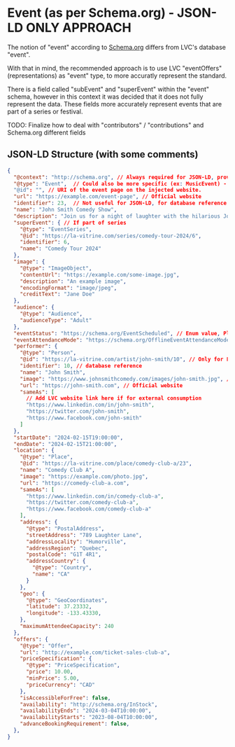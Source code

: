 # Event (as per Schema.org) - JSON-LD ONLY APPROACH
The notion of "event" according to [Schema.org](https://schema.org) differs from LVC's database "event".

With that in mind, the recommended approach is to use LVC "eventOffers" (representations) as "event" type, to more accuratly represent the standard.

There is a field called "subEvent" and "superEvent" within the "event" schema, however in this context it was decided that it does not fully represent the data. These fields more accurately represent events that are part of a series or festival.

TODO: Finalize how to deal with "contributors" / "contributions" and Schema.org different fields

## JSON-LD Structure (with some comments)
```json
{
  "@context": "http://schema.org", // Always required for JSON-LD, provides context reference for the crawlers.
  "@type": "Event",  // Could also be more specific (ex: MusicEvent) - "https://schema.org/Event" crawlers will then know what to look for.
  "@id": "", // URI of the event page on the injected website.
  "url": "https://example.com/event-page", // Official website
  "identifier": 23,  // Not useful for JSON-LD, for database reference
  "name": "John Smith Comedy Show",
  "description": "Join us for a night of laughter with the hilarious John Smith.",
  "superEvent": { // If part of series
    "@type": "EventSeries",
    "@id": "https://la-vitrine.com/series/comedy-tour-2024/6",
    "identifier": 6,
    "name": "Comedy Tour 2024"
  },
  "image": {
    "@type": "ImageObject",
    "contentUrl": "https://example.com/some-image.jpg",
    "description": "An example image",
    "encodingFormat": "image/jpeg",
    "creditText": "Jane Doe"
  },
  "audience": {
    "@type": "Audience",
    "audienceType": "Adult"
  },
  "eventStatus": "https://schema.org/EventScheduled", // Enum value, Plain Text not recommended
  "eventAttendanceMode": "https://schema.org/OfflineEventAttendanceMode", // Enum
  "performer": {
    "@type": "Person",
    "@id": "https://la-vitrine.com/artist/john-smith/10", // Only for LVC website injection
    "identifier": 10, // database reference
    "name": "John Smith",
    "image": "https://www.johnsmithcomedy.com/images/john-smith.jpg", // or full ImageObject
    "url": "https://john-smith.com", // Official website
    "sameAs": [
      // Add LVC website link here if for external consumption
      "https://www.linkedin.com/in/john-smith",
      "https://twitter.com/john-smith",
      "https://www.facebook.com/john-smith"
    ]
  },
  "startDate": "2024-02-15T19:00:00",
  "endDate": "2024-02-15T21:00:00",
  "location": {
    "@type": "Place",
    "@id": "https://la-vitrine.com/place/comedy-club-a/23",
    "name": "Comedy Club A",
    "image": "https://example.com/photo.jpg",
    "url": "https://comedy-club-a.com",
    "sameAs": [
      "https://www.linkedin.com/in/comedy-club-a",
      "https://twitter.com/comedy-club-a",
      "https://www.facebook.com/comedy-club-a"
    ],
    "address": {
      "@type": "PostalAddress",
      "streetAddress": "789 Laughter Lane",
      "addressLocality": "Humorville",
      "addressRegion": "Quebec",
      "postalCode": "G1T 4R1",
      "addressCountry": {
        "@type": "Country",
        "name": "CA"
      }
    },
    "geo": {
      "@type": "GeoCoordinates",
      "latitude": 37.23332,
      "longitude": -133.43330,
    },
    "maximumAttendeeCapacity": 240
  },
  "offers": {
    "@type": "Offer",
    "url": "http://example.com/ticket-sales-club-a",
    "priceSpecification": {
      "@type": "PriceSpecification",
      "price": 10.00,
      "minPrice": 5.00,
      "priceCurrency": "CAD"
    },
    "isAccessibleForFree": false,
    "availability": "http://schema.org/InStock",
    "availabilityEnds": "2024-03-04T10:00:00",
    "availabilityStarts": "2023-08-04T10:00:00",
    "advanceBookingRequirement": false,
  },
}
```